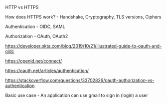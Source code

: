 HTTP vs HTTPS

How does HTTPS work? - Handshake, Cryptography, TLS versions, Ciphers


Authentication - OIDC, SAML

Authorization - OAuth, OAuth2

https://developer.okta.com/blog/2019/10/21/illustrated-guide-to-oauth-and-oidc 

https://openid.net/connect/

https://oauth.net/articles/authentication/

https://stackoverflow.com/questions/33702826/oauth-authorization-vs-authentication


Basic use case - An application can use gmail to sign in (login) a user 

